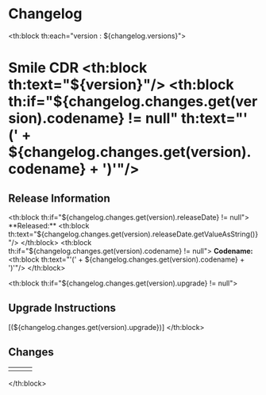 # Changelog

<th:block th:each="version : ${changelog.versions}">

# Smile CDR <th:block th:text="${version}"/> <th:block th:if="${changelog.changes.get(version).codename} != null" th:text="' (' + ${changelog.changes.get(version).codename} + ')'"/>

## Release Information

<th:block th:if="${changelog.changes.get(version).releaseDate} != null">
**Released:** <th:block th:text="${changelog.changes.get(version).releaseDate.getValueAsString()}"/>
</th:block>
<th:block th:if="${changelog.changes.get(version).codename} != null">
**Codename:** <th:block th:text="'(' + ${changelog.changes.get(version).codename} + ')'"/>
</th:block>

<th:block th:if="${changelog.changes.get(version).upgrade} != null">
## Upgrade Instructions

[(${changelog.changes.get(version).upgrade})]
</th:block>

## Changes

<table class="table">
    <tr th:each="change : ${changelog.changes.get(version)}">
        <td>
            <a th:name="'change' + ${version} + '-' + ${change.id}"></a>
            <span style="color: #129c49; font-size: 1.1em;" th:if="${change.type} == 'add'">
                <i class="fa fa-plus"></i>
            </span>
            <span style="color: #129c49; font-size: 1.1em;" th:if="${change.type} == 'change'">
                <i class="fa fa-cogs"></i>
            </span>
            <span style="color: #ee2324; font-size: 1.1em;" th:if="${change.type} == 'fix'">
                <i class="fa fa-bug"></i>
            </span>
            <span style="color: #64c2d1; font-size: 1.1em;" th:if="${change.type} == 'perf'">
                <i class="fa fa-rocket"></i>
            </span>
            <span style="color: #ee2324; font-size: 1.1em;" th:if="${change.type} == 'security'">
                <i class="fa fa-shield-alt"></i>
            </span>
        </td>
        <td>
            <a th:if="${change.issue != null}" th:href="'https://github.com/jamesagnew/hapi-fhir/issues/' + ${change.issue}" th:text="'#' + ${change.issue}"></a>
        </td>
        <td>
            <th:block th:utext="${change.title}"/>
        </td>
    </tr>
</table>

</th:block>
